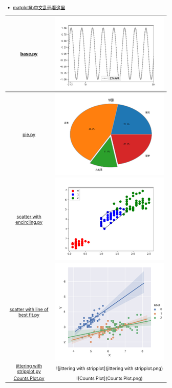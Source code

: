 + [matplotlib中文乱码看这里](data_visualization.md)

|                [base.py](base.py)                |                         ![a simple example](first.png)                        |
|:------------------------------------------------:|:-----------------------------------------------------------------------------:|
|                 [pie.py](pie.py)                 |                                ![pie](pie.png)                                |
|     [scatter with encircling.py](scatter.py)     |          ![scatter with encircling](scatter%20with%20encircling.png)          |
| [scatter with line of best fit.py](scatterWL.py) | ![scatter with line of best fit](scatter%20with%20line%20of%20best%20fit.png) |
|     [jittering with stripplot.py](jitter.py)     |           ![jittering with stripplot](jittering with stripplot.png)           |
|         [Counts Plot.py](countplot.py)         |                        ![Counts Plot](Counts Plot.png)                        |
